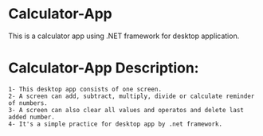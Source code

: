# Calculator-App
This is a calculator app using .NET framework for desktop application.
# Calculator-App Description:
	1- This desktop app consists of one screen.
	2- A screen can add, subtract, multiply, divide or calculate reminder of numbers.
	3- A screen can also clear all values and operatos and delete last added number.
    4- It's a simple practice for desktop app by .net framework. 	